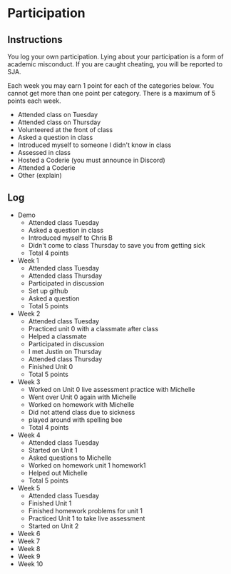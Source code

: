 Participation
=============

## Instructions ##

You log your own participation. Lying about your participation is a form of
academic misconduct. If you are caught cheating, you will be reported to SJA.

Each week you may earn 1 point for each of the categories below. You cannot get
more than one point per category. There is a maximum of 5 points each week.

+ Attended class on Tuesday
+ Attended class on Thursday
+ Volunteered at the front of class
+ Asked a question in class
+ Introduced myself to someone I didn't know in class
+ Assessed in class
+ Hosted a Coderie (you must announce in Discord)
+ Attended a Coderie
+ Other (explain)

## Log ##

- Demo
	+ Attended class Tuesday
	+ Asked a question in class
	+ Introduced myself to Chris B
	+ Didn't come to class Thursday to save you from getting sick
	+ Total 4 points
- Week 1
	+ Attended class Tuesday 
	+ Attended class Thursday
	+ Participated in discussion 
	+ Set up github 
	+ Asked a question 
	+ Total 5 points 
- Week 2
	+ Attended class Tuesday 
	+ Practiced unit 0 with a classmate after class
	+ Helped a classmate 
	+ Participated in discussion 
	+ I met Justin on Thursday 
	+ Attended class Thursday 
	+ Finished Unit 0  
	+ Total 5 points 
- Week 3
	+ Worked on Unit 0 live assessment practice with Michelle 
	+ Went over Unit 0 again with Michelle 
	+ Worked on homework with Michelle 
	+ Did not attend class due to sickness 
	+ played around with spelling bee 
	+ Total 4 points 
- Week 4
	+ Attended class Tuesday 
	+ Started on Unit 1 
	+ Asked questions to Michelle 
	+ Worked on homework unit 1 homework1 
	+ Helped out Michelle
	+ Total 5 points 
- Week 5
	+ Attended class Tuesday
	+ Finished Unit 1
	+ Finished homework problems for unit 1 
	+ Practiced Unit 1 to take live assessment 
	+ Started on Unit 2
- Week 6
- Week 7
- Week 8
- Week 9
- Week 10

